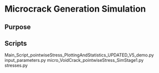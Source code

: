 # Microcrack Generation Simulation

## Purpose



## Scripts

Main_Script_pointwiseStress_PlottingAndStatistics_UPDATED_V5_demo.py
  input_parameters.py
  micro_VoidCrack_pointwiseStress_SimStage1.py
  stresses.py

